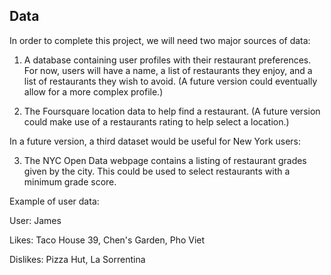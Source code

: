 Data
----

In order to complete this project, we will need two major sources of data:

1. A database containing user profiles with their restaurant preferences. For now, users will have a name, a list of restaurants they enjoy, and a list of restaurants they wish to avoid. (A future version could eventually allow for a more complex profile.)

2. The Foursquare location data to help find a restaurant. (A future version could make use of a restaurants rating to help select a location.)

In a future version, a third dataset would be useful for New York users:

3. The NYC Open Data webpage contains a listing of restaurant grades given by the city. This could be used to select restaurants with a minimum grade score.

Example of user data:

User: James

Likes: Taco House 39, Chen's Garden, Pho Viet

Dislikes: Pizza Hut, La Sorrentina